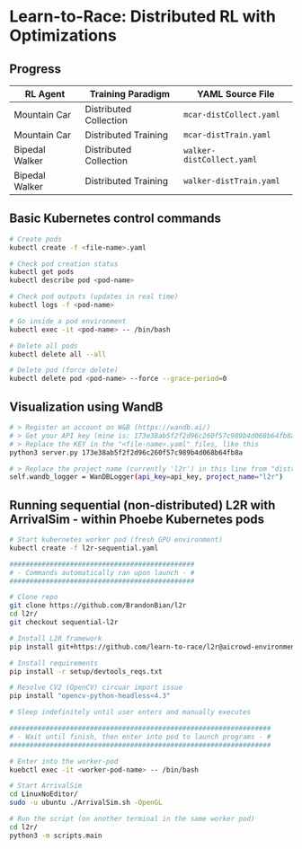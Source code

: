 # Learn-to-Race: Distributed RL with Optimizations

## Progress
| RL Agent     | Training Paradigm      | YAML Source File        |   
| ------------ | ---------------------- | ----------------------- | 
| Mountain Car | Distributed Collection | `mcar-distCollect.yaml` | 
| Mountain Car | Distributed Training   | `mcar-distTrain.yaml`   |    
| Bipedal Walker | Distributed Collection | `walker-distCollect.yaml` |    
| Bipedal Walker | Distributed Training   | `walker-distTrain.yaml`   |


## Basic Kubernetes control commands
```bash
# Create pods
kubectl create -f <file-name>.yaml

# Check pod creation status
kubectl get pods
kubectl describe pod <pod-name>

# Check pod outputs (updates in real time)
kubectl logs -f <pod-name>

# Go inside a pod environment
kubectl exec -it <pod-name> -- /bin/bash

# Delete all pods
kubectl delete all --all

# Delete pod (force delete)
kubectl delete pod <pod-name> --force --grace-period=0
```

## Visualization using WandB
```bash
# > Register an account on W&B (https://wandb.ai/)
# > Get your API key (mine is: 173e38ab5f2f2d96c260f57c989b4d068b64fb8a)
# > Replace the KEY in the "<file-name>.yaml" files, like this
python3 server.py 173e38ab5f2f2d96c260f57c989b4d068b64fb8a

# > Replace the project_name (currently 'l2r') in this line from "distrib_l2r/asynchron/learner.py", with your own project name (created on W&B)
self.wandb_logger = WanDBLogger(api_key=api_key, project_name="l2r")
```

## Running sequential (non-distributed) L2R with ArrivalSim - within Phoebe Kubernetes pods
```bash
# Start kubernetes worker pod (fresh GPU environment)
kubectl create -f l2r-sequential.yaml

##############################################
# - Commands automatically ran upon launch - #
##############################################

# Clone repo
git clone https://github.com/BrandonBian/l2r
cd l2r/
git checkout sequential-l2r

# Install L2R framework
pip install git+https://github.com/learn-to-race/l2r@aicrowd-environment

# Install requirements
pip install -r setup/devtools_reqs.txt

# Resolve CV2 (OpenCV) circuar import issue
pip install "opencv-python-headless<4.3"

# Sleep indefinitely until user enters and manually executes

#################################################################
# - Wait until finish, then enter into pod to launch programs - #
#################################################################

# Enter into the worker-pod
kuebctl exec -it <worker-pod-name> -- /bin/bash

# Start ArrivalSim
cd LinuxNoEditor/
sudo -u ubuntu ./ArrivalSim.sh -OpenGL

# Run the script (on another terminal in the same worker pod)
cd l2r/
python3 -m scripts.main
```